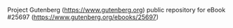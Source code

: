 Project Gutenberg (https://www.gutenberg.org) public repository for eBook #25697 (https://www.gutenberg.org/ebooks/25697)
